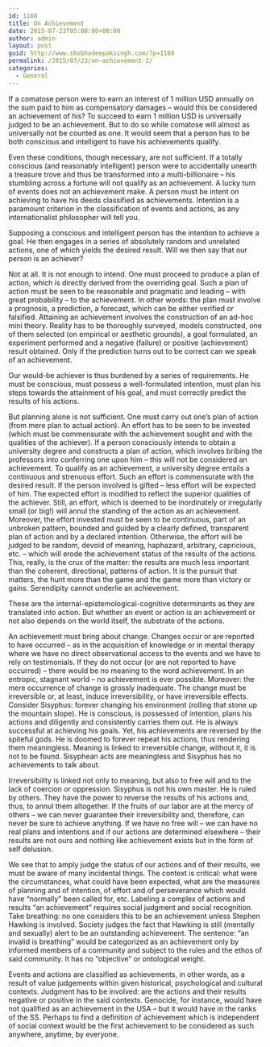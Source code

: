 ```yaml
---
id: 1168
title: On Achievement
date: 2015-07-23T05:08:00+00:00
author: admin
layout: post
guid: http://www.shobhadeepaksingh.com/?p=1168
permalink: /2015/07/23/on-achievement-2/
categories:
  - General
---
```

If a comatose person were to earn an interest of 1 million USD annually on the sum paid to him as compensatory damages – would this be considered an achievement of his? To succeed to earn 1 million USD is universally judged to be an achievement. But to do so while comatose will almost as universally not be counted as one. It would seem that a person has to be both conscious and intelligent to have his achievements qualify. 

Even these conditions, though necessary, are not sufficient. If a totally conscious (and reasonably intelligent) person were to accidentally unearth a treasure trove and thus be transformed into a multi-billionaire – his stumbling across a fortune will not qualify as an achievement. A lucky turn of events does not an achievement make. A person must be intent on achieving to have his deeds classified as achievements. Intention is a paramount criterion in the classification of events and actions, as any internationalist philosopher will tell you. 

Supposing a conscious and intelligent person has the intention to achieve a goal. He then engages in a series of absolutely random and unrelated actions, one of which yields the desired result. Will we then say that our person is an achiever?

Not at all. It is not enough to intend. One must proceed to produce a plan of action, which is directly derived from the overriding goal. Such a plan of action must be seen to be reasonable and pragmatic and leading – with great probability – to the achievement. In other words: the plan must involve a prognosis, a prediction, a forecast, which can be either verified or falsified. Attaining an achievement involves the construction of an ad-hoc mini theory. Reality has to be thoroughly surveyed, models constructed, one of them selected (on empirical or aesthetic grounds), a goal formulated, an experiment performed and a negative (failure) or positive (achievement) result obtained. Only if the prediction turns out to be correct can we speak of an achievement.

Our would-be achiever is thus burdened by a series of requirements. He must be conscious, must possess a well-formulated intention, must plan his steps towards the attainment of his goal, and must correctly predict the results of his actions. 

But planning alone is not sufficient. One must carry out one&#8217;s plan of action (from mere plan to actual action). An effort has to be seen to be invested (which must be commensurate with the achievement sought and with the qualities of the achiever). If a person consciously intends to obtain a university degree and constructs a plan of action, which involves bribing the professors into conferring one upon him – this will not be considered an achievement. To qualify as an achievement, a university degree entails a continuous and strenuous effort. Such an effort is commensurate with the desired result. If the person involved is gifted – less effort will be expected of him. The expected effort is modified to reflect the superior qualities of the achiever. Still, an effort, which is deemed to be inordinately or irregularly small (or big!) will annul the standing of the action as an achievement. Moreover, the effort invested must be seen to be continuous, part of an unbroken pattern, bounded and guided by a clearly defined, transparent plan of action and by a declared intention. Otherwise, the effort will be judged to be random, devoid of meaning, haphazard, arbitrary, capricious, etc. – which will erode the achievement status of the results of the actions. This, really, is the crux of the matter: the results are much less important than the coherent, directional, patterns of action. It is the pursuit that matters, the hunt more than the game and the game more than victory or gains. Serendipity cannot underlie an achievement.

These are the internal-epistemological-cognitive determinants as they are translated into action. But whether an event or action is an achievement or not also depends on the world itself, the substrate of the actions.

An achievement must bring about change. Changes occur or are reported to have occurred – as in the acquisition of knowledge or in mental therapy where we have no direct observational access to the events and we have to rely on testimonials. If they do not occur (or are not reported to have occurred) – there would be no meaning to the word achievement. In an entropic, stagnant world – no achievement is ever possible. Moreover: the mere occurrence of change is grossly inadequate. The change must be irreversible or, at least, induce irreversibility, or have irreversible effects. Consider Sisyphus: forever changing his environment (rolling that stone up the mountain slope). He is conscious, is possessed of intention, plans his actions and diligently and consistently carries them out. He is always successful at achieving his goals. Yet, his achievements are reversed by the spiteful gods. He is doomed to forever repeat his actions, thus rendering them meaningless. Meaning is linked to irreversible change, without it, it is not to be found. Sisyphean acts are meaningless and Sisyphus has no achievements to talk about.

Irreversibility is linked not only to meaning, but also to free will and to the lack of coercion or oppression. Sisyphus is not his own master. He is ruled by others. They have the power to reverse the results of his actions and, thus, to annul them altogether. If the fruits of our labor are at the mercy of others – we can never guarantee their irreversibility and, therefore, can never be sure to achieve anything. If we have no free will – we can have no real plans and intentions and if our actions are determined elsewhere – their results are not ours and nothing like achievement exists but in the form of self delusion.

We see that to amply judge the status of our actions and of their results, we must be aware of many incidental things. The context is critical: what were the circumstances, what could have been expected, what are the measures of planning and of intention, of effort and of perseverance which would have &#8220;normally&#8221; been called for, etc. Labeling a complex of actions and results &#8220;an achievement&#8221; requires social judgment and social recognition. Take breathing: no one considers this to be an achievement unless Stephen Hawking is involved. Society judges the fact that Hawking is still (mentally and sexually) alert to be an outstanding achievement. The sentence: &#8220;an invalid is breathing&#8221; would be categorized as an achievement only by informed members of a community and subject to the rules and the ethos of said community. It has no &#8220;objective&#8221; or ontological weight.

Events and actions are classified as achievements, in other words, as a result of value judgements within given historical, psychological and cultural contexts. Judgment has to be involved: are the actions and their results negative or positive in the said contexts. Genocide, for instance, would have not qualified as an achievement in the USA – but it would have in the ranks of the SS. Perhaps to find a definition of achievement which is independent of social context would be the first achievement to be considered as such anywhere, anytime, by everyone.